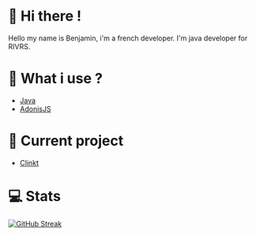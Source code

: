 # 👋 Hi there !
Hello my name is Benjamin, i'm a french developer.
I'm java developer for RIVRS.

# 🚀 What i use ?
- [Java](https://docs.oracle.com/javase/8/docs/api/)
- [AdonisJS](https://adonisjs.com/)

# 🎩 Current project

- [Clinkt](https://github.com/clinkt-me)

# 💻 Stats

[![GitHub Streak](https://streak-stats.demolab.com?user=NewZAZ&theme=dark)](https://git.io/streak-stats)
